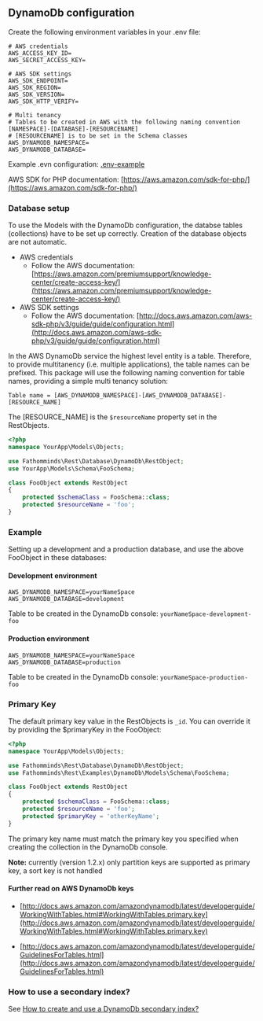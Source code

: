 ## DynamoDb configuration ##

Create the following environment variables in your .env file:

```
# AWS credentials
AWS_ACCESS_KEY_ID=
AWS_SECRET_ACCESS_KEY=

# AWS SDK settings
AWS_SDK_ENDPOINT=
AWS_SDK_REGION=
AWS_SDK_VERSION=
AWS_SDK_HTTP_VERIFY=

# Multi tenancy
# Tables to be created in AWS with the following naming convention [NAMESPACE]-[DATABASE]-[RESOURCENAME]
# [RESOURCENAME] is to be set in the Schema classes
AWS_DYNAMODB_NAMESPACE=
AWS_DYNAMODB_DATABASE=
```

Example .evn configuration: [.env-example](../.env-example)

AWS SDK for PHP documentation: [https://aws.amazon.com/sdk-for-php/](https://aws.amazon.com/sdk-for-php/)

### Database setup ###

To use the Models with the DynamoDb configuration, the databse tables (collections) have to be set up correctly. Creation of the database objects are not automatic.

* AWS credentials
    * Follow the AWS documentation: [https://aws.amazon.com/premiumsupport/knowledge-center/create-access-key/](https://aws.amazon.com/premiumsupport/knowledge-center/create-access-key/)
* AWS SDK settings
    * Follow the AWS documentation: [http://docs.aws.amazon.com/aws-sdk-php/v3/guide/guide/configuration.html](http://docs.aws.amazon.com/aws-sdk-php/v3/guide/guide/configuration.html)

In the AWS DynamoDb service the highest level entity is a table. Therefore, to provide multitanency (i.e. multiple applications), the table names can be prefixed. This package will use the following naming convention for table names, providing a simple multi tenancy solution:

`Table name = [AWS_DYNAMODB_NAMESPACE]-[AWS_DYNAMODB_DATABASE]-[RESOURCE_NAME]`

The [RESOURCE_NAME] is the `$resourceName` property set in the RestObjects.

```php
<?php
namespace YourApp\Models\Objects;

use Fathomminds\Rest\Database\DynamoDb\RestObject;
use YourApp\Models\Schema\FooSchema;

class FooObject extends RestObject
{
    protected $schemaClass = FooSchema::class;
    protected $resourceName = 'foo';
}

```

### Example ###

Setting up a development and a production database, and use the above FooObject in these databases:

#### Development environment ####

```
AWS_DYNAMODB_NAMESPACE=yourNameSpace
AWS_DYNAMODB_DATABASE=development
```

Table to be created in the DynamoDb console: `yourNameSpace-development-foo`

#### Production environment ####

```
AWS_DYNAMODB_NAMESPACE=yourNameSpace
AWS_DYNAMODB_DATABASE=production
```

Table to be created in the DynamoDb console: `yourNameSpace-production-foo`

### Primary Key ###

The default primary key value in the RestObjects is `_id`. You can override it by providing the $primaryKey in the FooObject:

```php
<?php
namespace YourApp\Models\Objects;

use Fathomminds\Rest\Database\DynamoDb\RestObject;
use Fathomminds\Rest\Examples\DynamoDb\Models\Schema\FooSchema;

class FooObject extends RestObject
{
    protected $schemaClass = FooSchema::class;
    protected $resourceName = 'foo';
    protected $primaryKey = 'otherKeyName';
}

```

The primary key name must match the primary key you specified when creating the collection in the DynamoDb console.

**Note:** currently (version 1.2.x) only partition keys are supported as primary key, a sort key is not handled

#### Further read on AWS DynamoDb keys ####

* [http://docs.aws.amazon.com/amazondynamodb/latest/developerguide/WorkingWithTables.html#WorkingWithTables.primary.key](http://docs.aws.amazon.com/amazondynamodb/latest/developerguide/WorkingWithTables.html#WorkingWithTables.primary.key)

* [http://docs.aws.amazon.com/amazondynamodb/latest/developerguide/GuidelinesForTables.html](http://docs.aws.amazon.com/amazondynamodb/latest/developerguide/GuidelinesForTables.html)

### How to use a secondary index? ###

See [How to create and use a DynamoDb secondary index?](../../howto/dynamodb-secondary-index.md)
